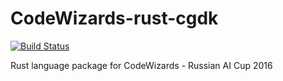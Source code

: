 # CodeWizards-rust-cgdk
[![Build Status](https://travis-ci.org/elsid/CodeWizards-rust-cgdk.svg?branch=master)](https://travis-ci.org/elsid/CodeWizards-rust-cgdk)

Rust language package for CodeWizards - Russian AI Cup 2016
